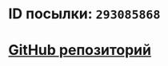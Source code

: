 # ID посылки: `293085868`
# [GitHub репозиторий](https://github.com/Kerblif/HSE-Algorithms-24-25/tree/main/A3)